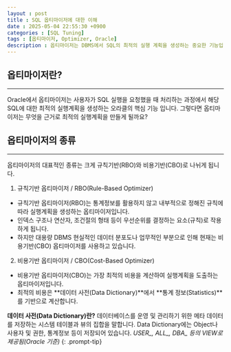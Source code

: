 ```yaml
---
layout : post
title : SQL 옵티마이저에 대한 이해
date : 2025-05-04 22:55:30 +0900
categories : [SQL Tuning]
tags : [옵티마이저, Optimizer, Oracle]
description : 옵티마이저는 DBMS에서 SQL의 최적의 실행 계획을 생성하는 중요한 기능입니다.   옵티마이저가 실행 계획을 결정하고 생성하는 과정에 대해서 정리한 글입니다.
---
```


## 옵티마이저란?
---
Oracle에서 옵티마이저는 사용자가 SQL 실행을 요청했을 때 처리하는 과정에서 해당 SQL에 대한 최적의 실행계획을 생성하는 오라클의 핵심 기능 입니다.
그렇다면 옵티마이저는 무엇을 근거로 최적의 실행계획을 만들게 될까요?

## 옵티마이저의 종류
---
옵티마이저의 대표적인 종류는 크게 규칙기반(RBO)와 비용기반(CBO)로 나뉘게 됩니다.
1. 규칙기반 옵티마이저 / RBO(Rule-Based Optimizer)
- 규칙기반 옵티마이저(RBO)는 통계정보를 활용하지 않고 내부적으로 정해진 규칙에 따라 실행계획을 생성하는 옵티마이저입니다.
- 인덱스 구조나 연산자, 조건절의 형태 등이 우선순위를 결정하는 요소(규칙)로 작용하게 됩니다.
- 하지만 대용량 DBMS 현실적인 데이터 분포도나 업무적인 부분으로 인해 현재는 비용기반(CBO) 옵티마이저를 사용하고 있습니다.
2. 비용기반 옵티마이저 / CBO(Cost-Based Optimizer)
- 비용기반 옵티마이저(CBO)는 가장 최적의 비용을 계산하여 실행계획을 도출하는 옵티마이저입니다.
- 최적의 비용은 **데이터 사전(Data Dictionary)**에서 **통계 정보(Statistics)**를 기반으로 계산합니다.

>
**데이터 사전(Data Dictionary)란?**
데이터베이스를 운영 및 관리하기 위한 메타 데이터를 저장하는 시스템 테이블과 뷰의 집합을 말합니다.
Data Dictionary에는 Object나 사용자 및 권한, 통계정보 등이 저장되어 있습니다.
*USER_, ALL_, DBA_ 등의 VIEW로 제공됨(Oracle 기준)*
{: .prompt-tip}



##

##

##

##

##

